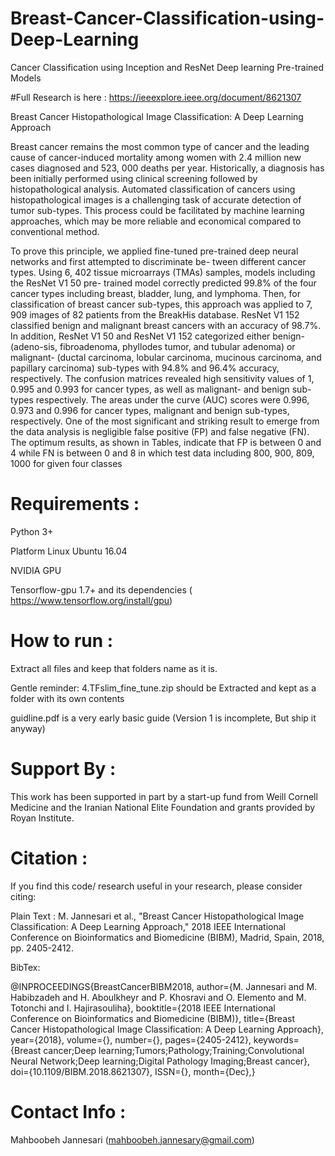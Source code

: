 # Breast-Cancer-Classification-using-Deep-Learning
Cancer Classification using Inception and ResNet Deep learning Pre-trained Models


#Full Research is here : 
https://ieeexplore.ieee.org/document/8621307


Breast Cancer Histopathological Image Classification: A Deep Learning Approach

Breast cancer remains the most common type of cancer and the leading cause of cancer-induced mortality
among women with 2.4 million new cases diagnosed and 523, 000 deaths per year. Historically, a diagnosis has been
initially performed using clinical screening followed by histopathological analysis. Automated classification of cancers
using histopathological images is a challenging task of accurate detection of tumor sub-types. This process could be facilitated by machine learning approaches, which may be more reliable and economical compared to conventional method.


To prove this principle, we applied fine-tuned pre-trained deep neural networks and first attempted to discriminate be-
tween different cancer types. Using 6, 402 tissue microarrays (TMAs) samples, models including the ResNet V1 50 pre-
trained model correctly predicted 99.8% of the four cancer types including breast, bladder, lung, and lymphoma. Then,
for classification of breast cancer sub-types, this approach was applied to 7, 909 images of 82 patients from the BreakHis
database. ResNet V1 152 classified benign and malignant breast cancers with an accuracy of 98.7%. In addition, ResNet V1
50 and ResNet V1 152 categorized either benign- (adeno-sis, fibroadenoma, phyllodes tumor, and tubular adenoma) or
malignant- (ductal carcinoma, lobular carcinoma, mucinous carcinoma, and papillary carcinoma) sub-types with 94.8% and
96.4% accuracy, respectively. The confusion matrices revealed high sensitivity values of 1, 0.995 and 0.993 for cancer types, as well as malignant- and benign sub-types respectively. The areas under the curve (AUC) scores were 0.996, 0.973 and 0.996 for
cancer types, malignant and benign sub-types, respectively. One of the most significant and striking result to emerge from the
data analysis is negligible false positive (FP) and false negative (FN). The optimum results, as shown in Tables, indicate that FP is between 0 and 4 while FN is between 0 and 8 in which test data including 800, 900, 809, 1000 for given four classes

# Requirements : 

Python 3+  

Platform Linux Ubuntu 16.04

NVIDIA GPU

Tensorflow-gpu 1.7+ and its dependencies  ( https://www.tensorflow.org/install/gpu) 


# How to run : 
Extract all files and keep that folders name as it is.


Gentle reminder:  4.TFslim_fine_tune.zip should be Extracted and kept as a folder with its own contents 


guidline.pdf  is a very early basic guide (Version 1 is incomplete, But ship it anyway)


# Support By : 

This work has been supported in part by a  start-up  fund  from  Weill  Cornell Medicine  and the Iranian National Elite  Foundation   and   grants   provided   by   Royan   Institute.


# Citation : 

If you find this code/ research useful in your research, please consider citing:

Plain Text : 
M. Jannesari et al., "Breast Cancer Histopathological Image Classification: A Deep Learning Approach," 2018 IEEE International Conference on Bioinformatics and Biomedicine (BIBM), Madrid, Spain, 2018, pp. 2405-2412.

BibTex:

@INPROCEEDINGS{BreastCancerBIBM2018,
author={M. Jannesari and M. Habibzadeh and H. Aboulkheyr and P. Khosravi and O. Elemento and M. Totonchi and I. Hajirasouliha},
booktitle={2018 IEEE International Conference on Bioinformatics and Biomedicine (BIBM)},
title={Breast Cancer Histopathological Image Classification: A Deep Learning Approach},
year={2018},
volume={},
number={},
pages={2405-2412},
keywords={Breast cancer;Deep learning;Tumors;Pathology;Training;Convolutional Neural Network;Deep learning;Digital Pathology Imaging;Breast cancer},
doi={10.1109/BIBM.2018.8621307},
ISSN={},
month={Dec},}



# Contact Info : 

Mahboobeh Jannesari (mahboobeh.jannesary@gmail.com)

